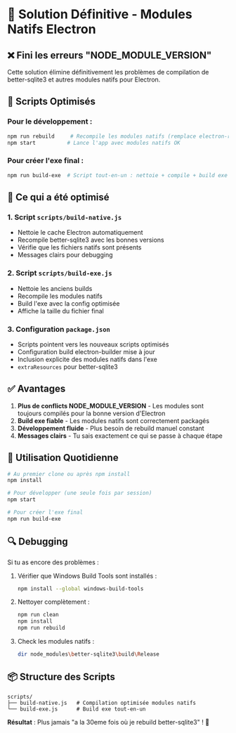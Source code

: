 # 🚀 Solution Définitive - Modules Natifs Electron

## ❌ Fini les erreurs "NODE_MODULE_VERSION"

Cette solution élimine définitivement les problèmes de compilation de better-sqlite3 et autres modules natifs pour Electron.

## 🎯 Scripts Optimisés

### Pour le développement :
```bash
npm run rebuild     # Recompile les modules natifs (remplace electron-rebuild)
npm start          # Lance l'app avec modules natifs OK
```

### Pour créer l'exe final :
```bash
npm run build-exe  # Script tout-en-un : nettoie + compile + build exe
```

## 🔧 Ce qui a été optimisé

### 1. Script `scripts/build-native.js`
- Nettoie le cache Electron automatiquement
- Recompile better-sqlite3 avec les bonnes versions
- Vérifie que les fichiers natifs sont présents
- Messages clairs pour debugging

### 2. Script `scripts/build-exe.js`  
- Nettoie les anciens builds
- Recompile les modules natifs
- Build l'exe avec la config optimisée
- Affiche la taille du fichier final

### 3. Configuration `package.json`
- Scripts pointent vers les nouveaux scripts optimisés
- Configuration build electron-builder mise à jour
- Inclusion explicite des modules natifs dans l'exe
- `extraResources` pour better-sqlite3

## ✅ Avantages

1. **Plus de conflicts NODE_MODULE_VERSION** - Les modules sont toujours compilés pour la bonne version d'Electron
2. **Build exe fiable** - Les modules natifs sont correctement packagés
3. **Développement fluide** - Plus besoin de rebuild manuel constant
4. **Messages clairs** - Tu sais exactement ce qui se passe à chaque étape

## 🎯 Utilisation Quotidienne

```bash
# Au premier clone ou après npm install
npm install

# Pour développer (une seule fois par session)
npm start

# Pour créer l'exe final
npm run build-exe
```

## 🔍 Debugging

Si tu as encore des problèmes :

1. Vérifier que Windows Build Tools sont installés :
   ```bash
   npm install --global windows-build-tools
   ```

2. Nettoyer complètement :
   ```bash
   npm run clean
   npm install
   npm run rebuild
   ```

3. Check les modules natifs :
   ```bash
   dir node_modules\better-sqlite3\build\Release
   ```

## 📦 Structure des Scripts

```
scripts/
├── build-native.js   # Compilation optimisée modules natifs
└── build-exe.js      # Build exe tout-en-un
```

**Résultat** : Plus jamais "a la 30eme fois où je rebuild better-sqlite3" ! 🎉
